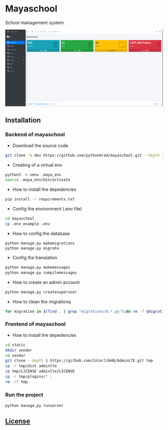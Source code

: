 # Mayaschool
School management system.

![Overview](screenshot.png)

## Installation

### Backend of mayaschool

- Download the source code
```bash
git clone -b dev https://github.com/pythonbrad/mayaschool.git --depth 1 
```

- Creating of a virtual env
```bash
python3 -m venv .maya_env
source .maya_env/bin/activate
```

- How to install the depedencies
```bash
pip install -r requirements.txt
```

- Config the environment (.env file)
```bash
cd mayaschool
cp .env_example .env
```

- How to config the database
```
python manage.py makemigrations
python manage.py migrate
```

- Config the translation
```bash
python manage.py makemessages
python manage.py compilemessages
```

- How to create an admin account
```bash
python manage.py createsuperuser
```

- How to clean the migrationq
```bash
for migration in $(find . | grep "migrations/0.*.py");do rm -f $migration; done
````

### Frontend of mayaschool

- How to install the depedencies
```bash
cd static
mkdir vendor
cd vendor
git clone --depth 1 https://github.com/ColorlibHQ/AdminLTE.git tmp
cp -r tmp/dist adminlte
cp tmp/LICENSE adminlte/LICENSE
cp -r tmp/plugins/* .
rm -rf tmp
```

### Run the project
```bash
python manage.py runserver 
```

## [License](LICENSE.md)
